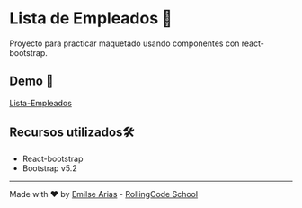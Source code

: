 # Lista de Empleados 📝​

Proyecto para practicar maquetado usando componentes con react-bootstrap.

## Demo ​📱​

[Lista-Empleados](https://rollingcodeschool.github.io/lista-empleados/)

## Recursos utilizados ​🛠️​

- React-bootstrap
- Bootstrap v5.2

___

Made with ❤️ by [Emilse Arias](https://github.com/earias08) - [RollingCode School](https://rollingcodeschool.com/)
